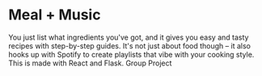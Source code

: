 # Meal + Music 
You just list what ingredients you've got, and it gives you easy and tasty recipes with step-by-step guides. It's not just about food though – it also hooks up with Spotify to create playlists that vibe with your cooking style. This is made with React and Flask. Group Project